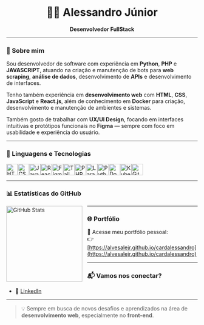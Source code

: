 <h1 align="center">👨‍💻 Alessandro Júnior</h1>

<p align="center"><b>Desenvolvedor FullStack</b></p>

---

### 👋 Sobre mim

Sou desenvolvedor de software com experiência em **Python**, **PHP** e **JAVASCRIPT**, atuando na criação e manutenção de bots para **web scraping**, **análise de dados**, desenvolvimento de **APIs** e desenvolvimento de interfaces.

Tenho também experiência em **desenvolvimento web** com **HTML**, **CSS**, **JavaScript** e **React.js**, além de conhecimento em **Docker** para criação, desenvolvimento e manutenção de ambientes e sistemas.

Também gosto de trabalhar com **UX/UI Design**, focando em interfaces intuitivas e protótipos funcionais no **Figma** — sempre com foco em usabilidade e experiência do usuário.

---

### 🚀 Linguagens e Tecnologias

<div style="display: flex; flex-wrap: wrap;">
  <img title="HTML" width="30px" src="https://cdn.jsdelivr.net/gh/devicons/devicon@latest/icons/html5/html5-original.svg" />
  <img title="CSS" width="30px" src="https://cdn.jsdelivr.net/gh/devicons/devicon@latest/icons/css3/css3-original.svg" />
  <img title="JavaScript" width="30px" src="https://cdn.jsdelivr.net/gh/devicons/devicon@latest/icons/javascript/javascript-original.svg" />
  <img title="React" width="30px" src="https://cdn.jsdelivr.net/gh/devicons/devicon@latest/icons/react/react-original.svg" />
  <img title="Figma" width="30px" src="https://cdn.jsdelivr.net/gh/devicons/devicon@latest/icons/figma/figma-original.svg" />
  <img title="Tailwind" width="30px" src="https://cdn.jsdelivr.net/gh/devicons/devicon@latest/icons/tailwindcss/tailwindcss-original.svg" />
  <img title="PHP" width="30px" src="https://cdn.jsdelivr.net/gh/devicons/devicon@latest/icons/php/php-original.svg" />
  <img title="Laravel" width="30px" src="https://cdn.jsdelivr.net/gh/devicons/devicon@latest/icons/laravel/laravel-original.svg" />
  <img title="Python" width="30px" src="https://cdn.jsdelivr.net/gh/devicons/devicon@latest/icons/python/python-original.svg" />
  <img title="Docker" width="30px" src="https://cdn.jsdelivr.net/gh/devicons/devicon@latest/icons/docker/docker-original.svg" />
  <img title="Kubernetes" width="30px" src="https://cdn.jsdelivr.net/gh/devicons/devicon@latest/icons/kubernetes/kubernetes-plain.svg" />
  <img title="Git" width="30px" src="https://cdn.jsdelivr.net/gh/devicons/devicon@latest/icons/git/git-original.svg" />
</div>

---

### 📊 Estatísticas do GitHub

<p>
  <img 
    align="left" 
    alt="GitHub Stats" 
    height="200" 
    style="padding-right: 10px;" 
    src="https://github-readme-stats.vercel.app/api?username=alvesalejr&show_icons=true&theme=tokyonight&include_all_commits=true&locale=pt-br" 
  />
</p>

---

### 🌐 Portfólio

📌 Acesse meu portfólio pessoal:  
👉 [https://alvesalejr.github.io/cardalessandro](https://alvesalejr.github.io/cardalessandro)

---

### 📬 Vamos nos conectar?

- 💼 [LinkedIn](https://www.linkedin.com/in/seu-perfil)
---

> 💡 Sempre em busca de novos desafios e aprendizados na área de **desenvolvimento web**, especialmente no **front-end**.
